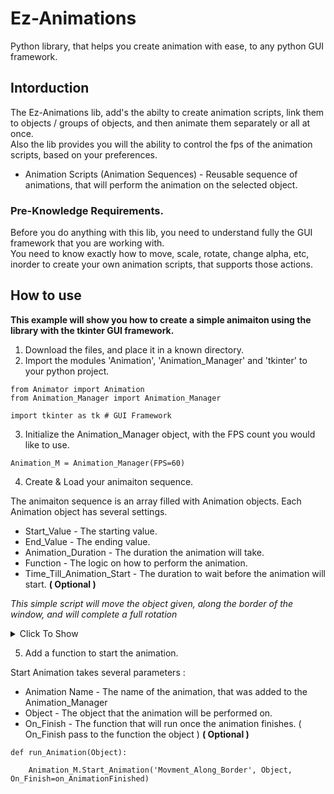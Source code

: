 # Ez-Animations
Python library, that helps you create animation with ease, to any python GUI framework.

## Intorduction

The Ez-Animations lib, add's the abilty to create animation scripts, link them to objects / groups of objects, and then animate them separately or all at once.<br>
Also the lib provides you will the ability to control the fps of the animation scripts, based on your preferences.


* Animation Scripts (Animation Sequences) - Reusable sequence of animations, that will perform the animation on the selected object.


### Pre-Knowledge Requirements.
Before you do anything with this lib, you need to understand fully the GUI framework that you are working with.<br>
You need to know exactly how to move, scale, rotate, change alpha, etc, inorder to create your own animation scripts, that supports those actions. 



## How to use

**This example will show you how to create a simple animaiton using the library with the tkinter GUI framework.**

1. Download the files, and place it in a known directory.
2. Import the modules 'Animation', 'Animation_Manager' and 'tkinter' to your python project.

```
from Animator import Animation
from Animation_Manager import Animation_Manager

import tkinter as tk # GUI Framework
```

3. Initialize the Animation_Manager object, with the FPS count you would like to use.

```
Animation_M = Animation_Manager(FPS=60)
```

4. Create & Load your animaiton sequence.

The animaiton sequence is an array filled with Animation objects. Each Animation object has several settings.

* Start_Value - The starting value.
* End_Value   - The ending value.
* Animation_Duration - The duration the animation will take.
* Function    - The logic on how to perform the animation.
* Time_Till_Animation_Start - The duration to wait before the animation will start. **( Optional )**

*This simple script will move the object given, along the border of the window, and will complete a full rotation*


<details>
  <summary>Click To Show</summary>
  
```
  Animation_Name = 'Movment_Along_Border'

  Animation_Sequences = [lambda Object: [
          Animation(Start_Value=50,   # Moving From Left To Right.
                    End_Value=500,
                    Animation_Duration=1,
                    Function=lambda New_X_Cords: Object.place(x=New_X_Cords, y=Object.winfo_y())),
          Animation(Start_Value=50,   # Moving From Top To Bottom.
                    End_Value=310,
                    Animation_Duration=1,
                    Function=lambda New_Y_Cords: Object.place(x=Object.winfo_x(), y=New_Y_Cords),
                    Time_Till_Animation_Start=1),
          Animation(Start_Value=500,  # Moving From Right To Left.
                    End_Value=50,
                    Animation_Duration=1,
                    Function=lambda New_X_Cords: Object.place(x=New_X_Cords, y=Object.winfo_y()),
                    Time_Till_Animation_Start=2),
          Animation(Start_Value=310,  # Moving From Bottom To Top.
                    End_Value=50,
                    Animation_Duration=1,
                    Function=lambda New_Y_Cords: Object.place(x=Object.winfo_x(), y=New_Y_Cords),
                    Time_Till_Animation_Start=3)
  ]]

  # Adding/Loading The Animation Sequences.
  Animation_M.Add_Animation_Sequence(Animation_Name, Animation_Sequences[0])
```
</details>



5. Add a function to start the animation.

Start Animation takes several parameters :

* Animation Name - The name of the animation, that was added to the Animation_Manager
* Object - The object that the animation will be performed on.
* On_Finish - The function that will run once the animation finishes. ( On_Finish pass to the function the object ) **( Optional )**

```
def run_Animation(Object):

    Animation_M.Start_Animation('Movment_Along_Border', Object, On_Finish=on_AnimationFinished)
```




